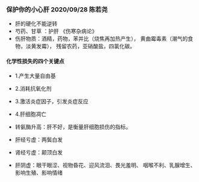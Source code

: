 ### 保护你的小心肝 2020/09/28 陈若尧

* 肝的硬化不能逆转
* 芍药、甘草 ：护肝 《伤寒杂病论》
* 伤肝物质：酒精，药物，苯并比（烧焦再加热产生），
黄曲霉毒素（潮气的食物，淡黄发霉），
残留农药，亚硝酸盐，四氯化碳。

#### 化学性损失的四个关键点
* 1.产生大量自由基
* 2.消耗抗氧化剂
* 3.激活炎症因子，引发炎症反应
* 4.肝细胞凋亡

* 转氨酶升高：肝不好，是衡量肝细胞损伤的指标。

* 肝经亏虚：两鬓白发
* 肾经亏虚：颠顶白发

* 肝阴虚：眼干眼涩、视物昏花、迎风流泪、畏光羞明、
咽喉不利、乳腺增生、影响生殖、影响情绪